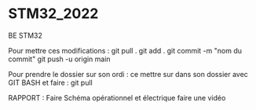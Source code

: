 # STM32_2022
BE STM32

Pour mettre ces modifications :
git pull . 
git add . 
git commit -m "nom du commit"
git push -u origin main 

Pour prendre le dossier sur son ordi :
ce mettre sur dans son dossier avec GIT BASH
et faire : git pull


RAPPORT :
Faire Schéma opérationnel et électrique
faire une vidéo